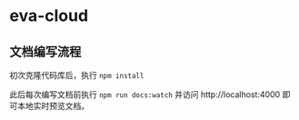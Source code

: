 # eva-cloud

## 文档编写流程

初次克隆代码库后，执行 `npm install`

此后每次编写文档前执行 `npm run docs:watch` 并访问 http://localhost:4000 即可本地实时预览文档。
